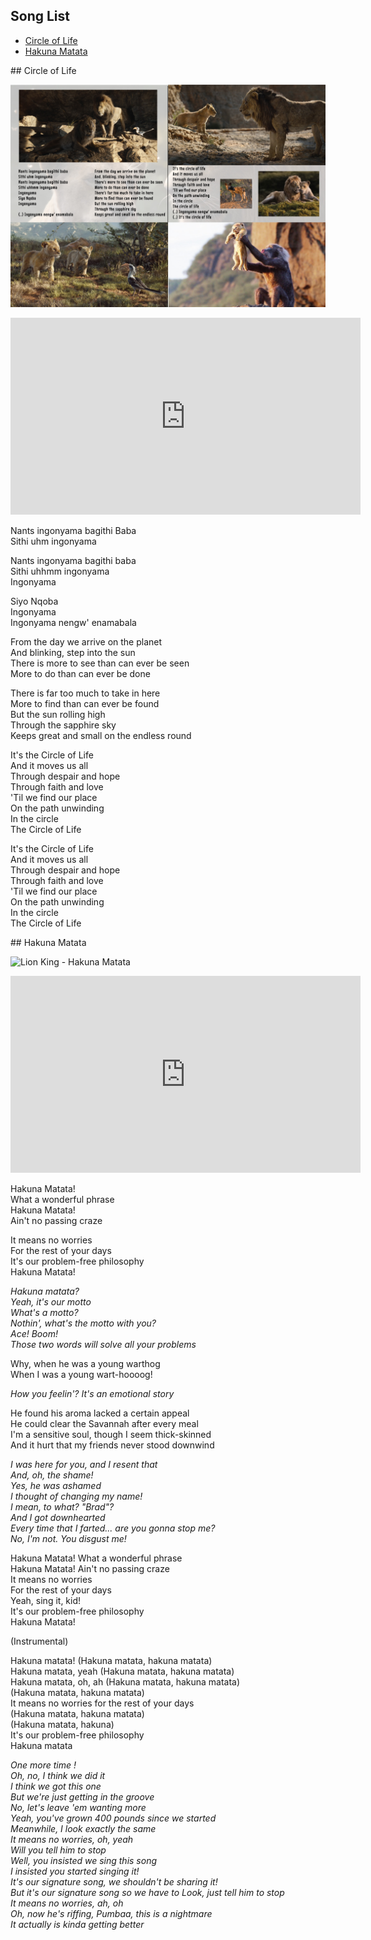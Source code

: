## Song List
* [Circle of Life](#circle-of-life)  
* [Hakuna Matata](#hakuna-matata)

<a name="circle-of-life">
## Circle of Life

![Lion King - Circle of Life](circle-of-life.jpg)

<iframe width="560" height="315" src="https://www.youtube.com/embed/CF-c1K3WWg4" frameborder="0" allow="accelerometer; autoplay; encrypted-media; gyroscope; picture-in-picture" allowfullscreen></iframe>

Nants ingonyama bagithi Baba  
Sithi uhm ingonyama  

Nants ingonyama bagithi baba  
Sithi uhhmm ingonyama  
Ingonyama  

Siyo Nqoba  
Ingonyama  
Ingonyama nengw' enamabala  

From the day we arrive on the planet  
And blinking, step into the sun  
There is more to see than can ever be seen  
More to do than can ever be done  

There is far too much to take in here  
More to find than can ever be found  
But the sun rolling high  
Through the sapphire sky  
Keeps great and small on the endless round  

It's the Circle of Life  
And it moves us all  
Through despair and hope  
Through faith and love  
'Til we find our place  
On the path unwinding  
In the circle  
The Circle of Life  

It's the Circle of Life  
And it moves us all  
Through despair and hope  
Through faith and love  
'Til we find our place  
On the path unwinding  
In the circle  
The Circle of Life  


<a name="hakuna-matata">
## Hakuna Matata

![Lion King - Hakuna Matata](hakuna-matata.jpg)

<iframe width="560" height="315" src="https://www.youtube.com/embed/yUioIn8rPPM" frameborder="0" allow="accelerometer; autoplay; encrypted-media; gyroscope; picture-in-picture" allowfullscreen></iframe>

Hakuna Matata!  
What a wonderful phrase  
Hakuna Matata!  
Ain't no passing craze  

It means no worries  
For the rest of your days  
It's our problem-free philosophy  
Hakuna Matata!  

*Hakuna matata?*  
*Yeah, it's our motto*  
*What's a motto?*  
*Nothin', what's the motto with you?*  
*Ace! Boom!*  
*Those two words will solve all your problems*  

Why, when he was a young warthog  
When I was a young wart-hoooog!  

*How you feelin'? It's an emotional story*  

He found his aroma lacked a certain appeal  
He could clear the Savannah after every meal  
I'm a sensitive soul, though I seem thick-skinned  
And it hurt that my friends never stood downwind  

*I was here for you, and I resent that*  
*And, oh, the shame!*  
*Yes, he was ashamed*  
*I thought of changing my name!*  
*I mean, to what? "Brad"?*  
*And I got downhearted*  
*Every time that I farted... are you gonna stop me?*  
*No, I'm not. You disgust me!*  

Hakuna Matata! What a wonderful phrase  
Hakuna Matata! Ain't no passing craze  
It means no worries  
For the rest of your days  
Yeah, sing it, kid!  
It's our problem-free philosophy  
Hakuna Matata!  

(Instrumental)

Hakuna matata! (Hakuna matata, hakuna matata)  
Hakuna matata, yeah (Hakuna matata, hakuna matata)  
Hakuna matata, oh, ah (Hakuna matata, hakuna matata)  
(Hakuna matata, hakuna matata)  
It means no worries for the rest of your days  
(Hakuna matata, hakuna matata)  
(Hakuna matata, hakuna)  
It's our problem-free philosophy  
Hakuna matata  
 
*One more time !*  
*Oh, no, I think we did it*  
*I think we got this one*  
*But we're just getting in the groove*  
*No, let's leave 'em wanting more*  
*Yeah, you've grown 400 pounds since we started*  
*Meanwhile, I look exactly the same*  
*It means no worries, oh, yeah*  
*Will you tell him to stop*  
*Well, you insisted we sing this song*  
*I insisted you started singing it!*  
*It's our signature song, we shouldn't be sharing it!*  
*But it's our signature song so we have to* 
*Look, just tell him to stop*  
*It means no worries, ah, oh*  
*Oh, now he's riffing, Pumbaa, this is a nightmare*  
*It actually is kinda getting better*  
